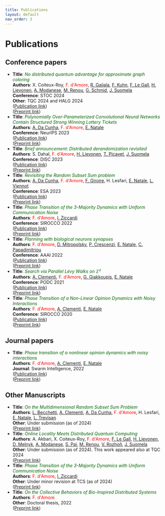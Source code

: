 ```yaml
---
title: Publications
layout: default
nav_order: 3
---
```

# Publications

## Conference papers


- **Title**: *<span style="color:DarkGreen">No distributed quantum advantage for approximate graph coloring</span>*  
**Authors**: X. Coiteux-Roy, <span style="color:Red">F. d'Amore</span>, [R. Gajjala](https://sites.google.com/view/gajjala), [F. Kuhn](https://ac.informatik.uni-freiburg.de/kuhn/), [F. Le Gall](http://www.francoislegall.com/), [H. Lievonen](https://henriklievonen.fi/), [A. Modanese](https://augusto.modanese.net/), [M. Renou](https://marcolivierrenou.com/), [G. Schmid](https://ac.informatik.uni-freiburg.de/schmid/), [J. Suomela](https://jukkasuomela.fi/)  
**Conference**: STOC 2024  
**Other**: TQC 2024 and HALG 2024  
([Publication link](https://dl.acm.org/doi/10.1145/3618260.3649679))  
([Preprint link](https://arxiv.org/abs/2307.09444))
- **Title**: *<span style="color:DarkGreen">Polynomially Over-Parameterized Convolutional Neural Networks Contain Structured Strong Winning Lottery Tickets</span>*  
**Authors**: [A. Da Cunha](https://arthurwalraven.github.io/), <span style="color:Red">F. d'Amore</span>, [E. Natale](https://natema.github.io/ema-webpage/)  
**Conference**: NeurIPS 2023  
([Publication link](https://papers.nips.cc/paper_files/paper/2023/hash/525338e0d98401a62950bc7c454eb83d-Abstract-Conference.html))  
([Preprint link](https://arxiv.org/abs/2311.09858))
- **Title**: *<span style="color:DarkGreen">Brief announcement: Distributed derandomization revisited</span>*  
**Authors**: S. Dahal, <span style="color:Red">F. d'Amore</span>, [H. Lievonen](https://henriklievonen.fi/), [T. Picavet](https://www.timothepicavet.fr/), [J. Suomela](https://jukkasuomela.fi/)  
**Conference**: DISC 2023  
([Publication link](https://drops.dagstuhl.de/opus/volltexte/2023/19166/))  
([Preprint link](https://arxiv.org/abs/2305.07351))
- **Title**: *<span style="color:DarkGreen">Revisiting the Random Subset Sum problem</span>*  
**Authors**: [A. Da Cunha](https://arthurwalraven.github.io/), <span style="color:Red">F. d'Amore</span>, [F. Giroire](https://www-sop.inria.fr/members/Frederic.Giroire/), H. Lesfari, [E. Natale](https://natema.github.io/ema-webpage/), [L. Viennot](https://who.rocq.inria.fr/Laurent.Viennot/)  
**Conference**: ESA 2023  
([Publication link](https://drops.dagstuhl.de/opus/volltexte/2023/18690/))  
([Preprint link](https://arxiv.org/abs/2204.13929))
- **Title**: *<span style="color:DarkGreen">Phase Transition of the 3-Majority Dynamics with Uniform Communication Noise</span>*  
**Authors**: <span style="color:Red">F. d'Amore</span>, [I. Ziccardi](https://sites.google.com/view/isabellaziccardi/)  
**Conference**: SIROCCO 2022  
([Publication link](https://link.springer.com/chapter/10.1007/978-3-031-09993-9_6))  
([Preprint link](https://arxiv.org/abs/2112.03543))
- **Title**: *<span style="color:DarkGreen">Planning with biological neurons synapses</span>*  
**Authors**: <span style="color:Red">F. d'Amore</span>, [D. Mitropolsky](https://dmitropolsky.github.io/), [P. Crescenzi](https://www.pilucrescenzi.it/), [E. Natale](https://natema.github.io/ema-webpage/), [C. Papadimitriou](https://www.engineering.columbia.edu/faculty/christos-papadimitriou)  
**Conference**: AAAI 2022  
([Publication link](https://ojs.aaai.org/index.php/AAAI/article/view/19875))  
([Preprint link](https://arxiv.org/abs/2112.08186))
- **Title**: *<span style="color:DarkGreen">Search via Parallel Lévy Walks on &#8484;&#x00B2;</span>*  
**Authors**: [A. Clementi](https://www.mat.uniroma2.it/~clementi/), <span style="color:Red">F. d'Amore</span>, [G. Giakkoupis](https://sites.google.com/site/ggiakk/home), [E. Natale](https://natema.github.io/ema-webpage/)  
**Conference**: PODC 2021  
([Publication link](https://dl.acm.org/doi/10.1145/3465084.3467921))  
([Preprint link](https://arxiv.org/abs/2004.01562))
- **Title**: *<span style="color:DarkGreen">Phase Transition of a Non-Linear Opinion Dynamics with Noisy Interactions</span>*  
**Authors**: <span style="color:Red">F. d'Amore</span>, [A. Clementi](https://www.mat.uniroma2.it/~clementi/), [E. Natale](https://natema.github.io/ema-webpage/)  
**Conference**: SIROCCO 2020  
([Publication link](https://link.springer.com/chapter/10.1007/978-3-030-54921-3_15))  
([Preprint link](https://arxiv.org/abs/2005.07423))



## Journal papers


- **Title**: *<span style="color:DarkGreen">Phase transition of a nonlinear opinion dynamics with noisy interactions</span>*  
**Authors**: <span style="color:Red">F. d'Amore</span>, [A. Clementi](https://www.mat.uniroma2.it/~clementi/), [E. Natale](https://natema.github.io/ema-webpage/)  
**Journal**: Swarm Intelligence, 2022  
([Publication link](https://link.springer.com/article/10.1007/s11721-022-00217-w))  
([Preprint link](https://arxiv.org/abs/2005.07423))



## Other Manuscripts 


- **Title**: *<span style="color:DarkGreen">On the Multidimensional Random Subset Sum Problem</span>*  
**Authors**: [L. Becchetti](https://www.diag.uniroma1.it/~becchett/), [A. Clementi](https://www.mat.uniroma2.it/~clementi/), [A. Da Cunha](https://arthurwalraven.github.io/), <span style="color:Red">F. d'Amore</span>, H. Lesfari, [E. Natale](https://natema.github.io/ema-webpage/), [L. Trevisan](https://lucatrevisan.github.io/)  
**Other**: Under submission (as of 2024)  
([Preprint link](https://arxiv.org/abs/2207.13944))
- **Title**: *<span style="color:DarkGreen">Online Locality Meets Distributed Quantum Computing</span>*  
**Authors**: A. Akbari, X. Coiteux-Roy, <span style="color:Red">F. d'Amore</span>, [F. Le Gall](http://www.francoislegall.com/), [H. Lievonen](https://henriklievonen.fi/), [D. Melnyk](https://darya-melnyk.github.io/), [A. Modanese](https://augusto.modanese.net/), [S. Pai](https://shreyaspai.com/), [M. Renou](https://marcolivierrenou.com/), [V. Rozhoň](https://n.ethz.ch/~rozhonv/), [J. Suomela](https://jukkasuomela.fi/)  
**Other**: Under submission (as of 2024). This work appeared also at TQC 2024  
([Preprint link](https://arxiv.org/abs/2403.01903))
- **Title**: *<span style="color:DarkGreen">Phase Transition of the 3-Majority Dynamics with Uniform Communication Noise</span>*  
**Authors**: <span style="color:Red">F. d'Amore</span>, [I. Ziccardi](https://sites.google.com/view/isabellaziccardi/)  
**Other**: Under minor revision at TCS (as of 2024)  
([Preprint link](https://arxiv.org/abs/2112.03543))
- **Title**: *<span style="color:DarkGreen">On the Collective Behaviors of Bio-Inspired Distributed Systems</span>*  
**Authors**: <span style="color:Red">F. d'Amore</span>  
**Other**: Doctoral thesis, 2022  
([Preprint link](https://cnrs.hal.science/tel-03906167/))

